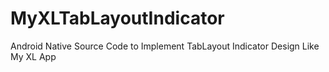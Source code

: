 # MyXLTabLayoutIndicator
Android Native Source Code to Implement TabLayout Indicator Design Like My XL App
